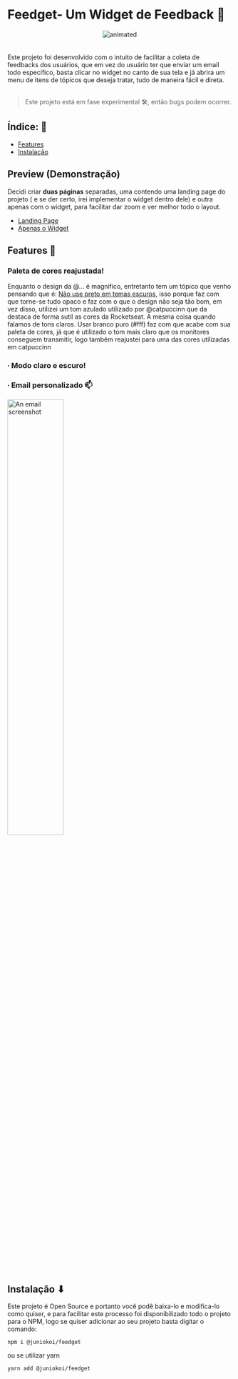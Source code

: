 # Feedget- Um Widget de Feedback 💬

<div align="center">
<img src="https://user-images.githubusercontent.com/53125029/167943551-915cf9dc-e2e2-4beb-9a61-0a23079cac03.gif" alt="animated"/>
</div> <br><br>
Este projeto foi desenvolvido com o intuito de facilitar a coleta de feedbacks dos usuários, que em vez do usuário ter que enviar um email todo específico, basta clicar no widget no canto de sua tela e já abrira um menu de itens de tópicos que deseja tratar, tudo de maneira fácil e direta. <br><br>


> Este projeto está em fase experimental 🛠, então bugs podem ocorrer. 

## Índice: 🔗
* [Features](#Features)
* [Instalação](#Instalação)

## Preview (Demonstração)
Decidi criar **duas páginas** separadas, uma contendo uma landing page do projeto ( e se der certo, irei implementar o widget dentro dele) e outra apenas com o widget, para facilitar dar zoom e ver melhor todo o layout. 
* [Landing Page](https://feedget-landingpage.vercel.app/)
* [Apenas o Widget](https://feedget-widget-juniokoi.vercel.app/)

## Features 🎉

### Paleta de cores reajustada! 
Enquanto o design da @... é magnifico, entretanto tem um tópico que venho pensando que é: [Não use preto em temas escuros](https://www.jacksonsart.com/blog/2013/08/08/use-of-black-killing-your-colours/), isso porque faz com que torne-se tudo opaco e faz com o que o design não seja tão bom, em vez disso, utilizei um tom azulado utilizado por @catpuccinn que da destaca de forma sutil as cores da Rocketseat.
A mesma coisa quando falamos de tons claros. Usar branco puro (#fff) faz com que acabe com sua paleta de cores, já que é utilizado o tom mais claro que os monitores conseguem transmitir, logo também reajustei para uma das cores utilizadas em catpuccinn

### ∙ Modo claro e escuro!


### ∙ Email personalizado 📫
<img src="https://user-images.githubusercontent.com/53125029/167916570-7d997e85-bc5e-48a9-b0c4-ab6f454396a6.png" alt="An email screenshot" width=50% height=50% />


## Instalação ⬇
Este projeto é Open Source e portanto você podê baixa-lo e modifica-lo como quiser, e para facilitar este processo foi disponibilizado todo o projeto para o NPM, logo se quiser adicionar ao seu projeto basta digitar o comando: 
```node
npm i @juniokoi/feedget
```
ou se utilizar yarn
```node
yarn add @juniokoi/feedget
```